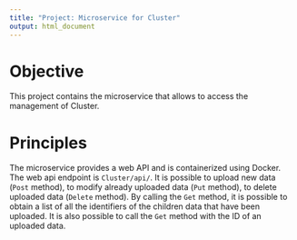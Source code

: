 ```yaml
---
title: "Project: Microservice for Cluster"
output: html_document
---
```


Objective
===
This project contains the microservice that allows to access the management of Cluster.


Principles
===
The microservice provides a web API and is containerized using Docker. The web api endpoint is `Cluster/api/`. It is possible to upload new data 
(`Post` method), to modify already uploaded data (`Put` method), to delete uploaded data (`Delete` method). By calling the `Get` method, 
it is possible to obtain a list of all the identifiers of the children data that have been uploaded. It is also possible 
to call the `Get` method with the ID of an uploaded data.


